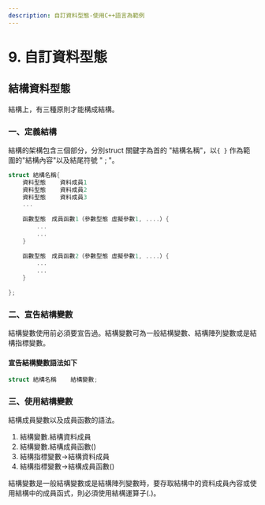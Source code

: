 ```yaml
---
description: 自訂資料型態-使用C++語言為範例
---
```


# 9. 自訂資料型態

## 結構資料型態

結構上，有三種原則才能構成結構。

### 一、定義結構

結構的架構包含三個部分，分別struct  關鍵字為首的  "結構名稱"，以`{ }` 作為範圍的"結構內容"以及結尾符號 " ; "。

```cpp
struct 結構名稱{
    資料型態    資料成員1
    資料型態    資料成員2
    資料型態    資料成員3
    ...
    
    函數型態　成員函數1（參數型態 虛擬參數1, ....）{
        ...
        ...
    }
    
    函數型態　成員函數2（參數型態 虛擬參數1, ....）{
        ...
        ...
    }
    
};
```

### 二、宣告結構變數

結構變數使用前必須要宣告過。結構變數可為一般結構變數、結構陣列變數或是結構指標變數。

#### 宣告結構變數語法如下

```cpp
struct 結構名稱    結構變數;
```

### 三、使用結構變數

結構成員變數以及成員函數的語法。

1. 結構變數.結構資料成員
2. 結構變數.結構成員函數\(\)
3. 結構指標變數-&gt;結構資料成員
4. 結構指標變數-&gt;結構成員函數\(\)

結構變數是一般結構變數或是結構陣列變數時，要存取結構中的資料成員內容或使用結構中的成員函式，則必須使用結構運算子\(.\)。

